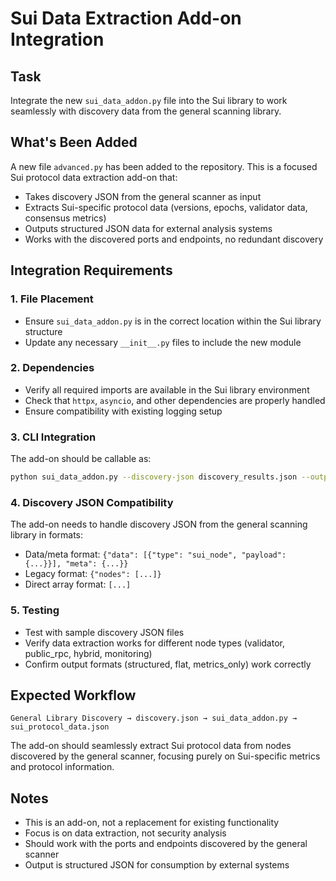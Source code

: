 # Sui Data Extraction Add-on Integration

## Task
Integrate the new `sui_data_addon.py` file into the Sui library to work seamlessly with discovery data from the general scanning library.

## What's Been Added
A new file `advanced.py` has been added to the repository. This is a focused Sui protocol data extraction add-on that:
- Takes discovery JSON from the general scanner as input
- Extracts Sui-specific protocol data (versions, epochs, validator data, consensus metrics)
- Outputs structured JSON data for external analysis systems
- Works with the discovered ports and endpoints, no redundant discovery

## Integration Requirements

### 1. File Placement
- Ensure `sui_data_addon.py` is in the correct location within the Sui library structure
- Update any necessary `__init__.py` files to include the new module

### 2. Dependencies
- Verify all required imports are available in the Sui library environment
- Check that `httpx`, `asyncio`, and other dependencies are properly handled
- Ensure compatibility with existing logging setup

### 3. CLI Integration
The add-on should be callable as:
```bash
python sui_data_addon.py --discovery-json discovery_results.json --output sui_protocol_data.json
```

### 4. Discovery JSON Compatibility
The add-on needs to handle discovery JSON from the general scanning library in formats:
- Data/meta format: `{"data": [{"type": "sui_node", "payload": {...}}], "meta": {...}}`
- Legacy format: `{"nodes": [...]}`
- Direct array format: `[...]`

### 5. Testing
- Test with sample discovery JSON files
- Verify data extraction works for different node types (validator, public_rpc, hybrid, monitoring)
- Confirm output formats (structured, flat, metrics_only) work correctly

## Expected Workflow
```
General Library Discovery → discovery.json → sui_data_addon.py → sui_protocol_data.json
```

The add-on should seamlessly extract Sui protocol data from nodes discovered by the general scanner, focusing purely on Sui-specific metrics and protocol information.

## Notes
- This is an add-on, not a replacement for existing functionality
- Focus is on data extraction, not security analysis
- Should work with the ports and endpoints discovered by the general scanner
- Output is structured JSON for consumption by external systems

